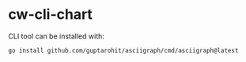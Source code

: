 # cw-cli-chart

CLI tool can be installed with:

```bash
go install github.com/guptarohit/asciigraph/cmd/asciigraph@latest
```